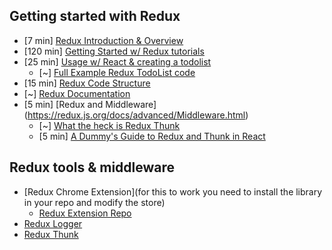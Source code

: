 ## Getting started with Redux

* [7 min] [Redux Introduction & Overview](https://www.youtube.com/watch?v=ucd5x3Ka3gw)
* [120 min] [Getting Started w/ Redux tutorials](https://egghead.io/courses/getting-started-with-redux)
* [25 min] [Usage w/ React & creating a todolist](https://redux.js.org/docs/basics/UsageWithReact.html)
  * [~] [Full Example Redux TodoList code](https://redux.js.org/docs/basics/ExampleTodoList.html)
* [15 min] [Redux Code Structure](https://redux.js.org/docs/faq/CodeStructure.html)
* [~] [Redux Documentation](https://redux.js.org/)
* [5 min] [Redux and Middleware] (https://redux.js.org/docs/advanced/Middleware.html)
    * [~] [What the heck is Redux Thunk](https://daveceddia.com/what-is-a-thunk/)
  * [5 min] [A Dummy's Guide to Redux and Thunk in React](https://codepen.io/stowball/post/a-dummy-s-guide-to-redux-and-thunk-in-react)

## Redux tools & middleware
* [Redux Chrome Extension](for this to work you need to install the library in your repo and modify the store)
  * [Redux Extension Repo](https://github.com/zalmoxisus/redux-devtools-extension)
* [Redux Logger](https://github.com/evgenyrodionov/redux-logger)
* [Redux Thunk](https://github.com/gaearon/redux-thunk)
